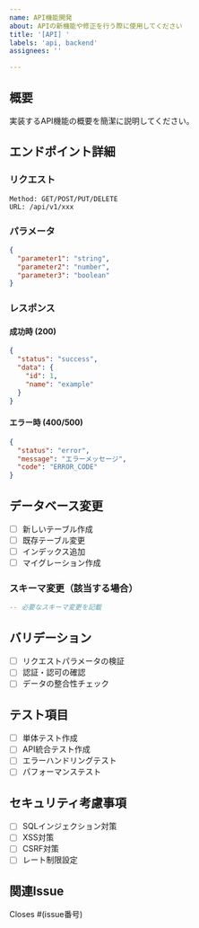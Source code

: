 ```yaml
---
name: API機能開発
about: APIの新機能や修正を行う際に使用してください
title: '[API] '
labels: 'api, backend'
assignees: ''

---
```


## 概要
実装するAPI機能の概要を簡潔に説明してください。

## エンドポイント詳細
### リクエスト
```
Method: GET/POST/PUT/DELETE
URL: /api/v1/xxx
```

### パラメータ
```json
{
  "parameter1": "string",
  "parameter2": "number",
  "parameter3": "boolean"
}
```

### レスポンス
#### 成功時 (200)
```json
{
  "status": "success",
  "data": {
    "id": 1,
    "name": "example"
  }
}
```

#### エラー時 (400/500)
```json
{
  "status": "error",
  "message": "エラーメッセージ",
  "code": "ERROR_CODE"
}
```

## データベース変更
- [ ] 新しいテーブル作成
- [ ] 既存テーブル変更
- [ ] インデックス追加
- [ ] マイグレーション作成

### スキーマ変更（該当する場合）
```sql
-- 必要なスキーマ変更を記載
```

## バリデーション
- [ ] リクエストパラメータの検証
- [ ] 認証・認可の確認
- [ ] データの整合性チェック

## テスト項目
- [ ] 単体テスト作成
- [ ] API統合テスト作成
- [ ] エラーハンドリングテスト
- [ ] パフォーマンステスト

## セキュリティ考慮事項
- [ ] SQLインジェクション対策
- [ ] XSS対策
- [ ] CSRF対策
- [ ] レート制限設定

## 関連Issue
Closes #(issue番号)